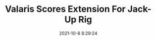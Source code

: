 ---
"title": "Valaris Scores Extension For Jack-Up Rig"
"date": "2021-10-8 8:29:24"
"feed_name": "RIGZONE"
"feed_website": "http://www.rigzone.com/"
"feed_rss": "http://www.rigzone.com/news/rss/rigzone_latest.aspx"
"link": "https://www.rigzone.com/news/valaris_scores_extension_for_jackup_rig-08-oct-2021-166659-article/?rss=true"
"source": "None"
"file": "_posts/2021-1-1-11b32a0850c365b474d38737bf3e1addbc682705.md"
"accident": "0"
"drilling": "0"
"dead": "0"
"injured": "0"
"arrested": "0"
"place": "unknown place"
"where": "unknown site"
"causes": "unknown"
"place_uri": "unknown place"
---